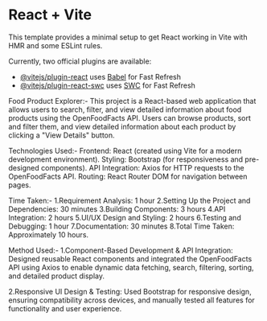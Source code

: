 # React + Vite

This template provides a minimal setup to get React working in Vite with HMR and some ESLint rules.

Currently, two official plugins are available:

- [@vitejs/plugin-react](https://github.com/vitejs/vite-plugin-react/blob/main/packages/plugin-react/README.md) uses [Babel](https://babeljs.io/) for Fast Refresh
- [@vitejs/plugin-react-swc](https://github.com/vitejs/vite-plugin-react-swc) uses [SWC](https://swc.rs/) for Fast Refresh


Food Product Explorer:-
This project is a React-based web application that allows users to search, filter, and view detailed information about food products using the OpenFoodFacts API. Users can browse products, sort and filter them, and view detailed information about each product by clicking a "View Details" button.


Technologies Used:-
Frontend: React (created using Vite for a modern development environment).
Styling: Bootstrap (for responsiveness and pre-designed components).
API Integration: Axios for HTTP requests to the OpenFoodFacts API.
Routing: React Router DOM for navigation between pages.



Time Taken:-
1.Requirement Analysis: 1 hour
2.Setting Up the Project and Dependencies: 30 minutes
3.Building Components: 3 hours
4.API Integration: 2 hours
5.UI/UX Design and Styling: 2 hours
6.Testing and Debugging: 1 hour
7.Documentation: 30 minutes
8.Total Time Taken: Approximately 10 hours.



Method Used:-
1.Component-Based Development & API Integration: Designed reusable React components and integrated the OpenFoodFacts API using Axios to enable dynamic data fetching, search, filtering, sorting, and detailed product display.

2.Responsive UI Design & Testing: Used Bootstrap for responsive design, ensuring compatibility across devices, and manually tested all features for functionality and user experience.









